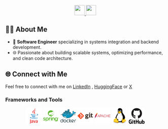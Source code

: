 <p align="center">
  <a href="http://www.instagram.com/igorrozalem" target="_blank" rel="noreferrer">
    <img src="https://raw.githubusercontent.com/danielcranney/readme-generator/main/public/icons/socials/instagram.svg" width="32" height="32" />
  </a>
  <a href="https://www.linkedin.com/in/igor-rozalem-a67560209/" target="_blank" rel="noreferrer">
    <img src="https://raw.githubusercontent.com/danielcranney/readme-generator/main/public/icons/socials/linkedin.svg" width="32" height="32" />
  </a>
</p>


## 👨‍💻 About Me

- 💼 **Software Engineer** specializing in systems integration and backend development.
- 🌐 Passionate about building scalable systems, optimizing performance, and clean code architecture.

## 🌐 Connect with Me

Feel free to connect with me on [LinkedIn](https://www.linkedin.com/in/igor-rozalem-a67560209/) , 
[HuggingFace](https://huggingface.co/igorhlr) or [X](https://x.com/igorrozalem)

### **Frameworks and Tools**

<div align="center">
  <img src="https://github.com/devicons/devicon/blob/master/icons/java/java-original-wordmark.svg" title="Java" alt="Java" width="50" height="50"/>
  <img src="https://github.com/devicons/devicon/blob/master/icons/spring/spring-original-wordmark.svg" title="Spring" alt="Spring" width="50" height="50"/>
  <img src="https://github.com/devicons/devicon/blob/master/icons/docker/docker-original-wordmark.svg" title="Docker" alt="Docker" width="50" height="50"/>
  <img src="https://github.com/devicons/devicon/blob/master/icons/git/git-original-wordmark.svg" title="Git" alt="Git" width="50" height="50"/>
  <img src="https://github.com/devicons/devicon/blob/master/icons/apache/apache-original-wordmark.svg" title="Apache" alt="Apache" width="50" height="50"/>
  <img src="https://github.com/devicons/devicon/blob/master/icons/linux/linux-original.svg" title="Linux" alt="Linux" width="50" height="50"/>
  <img src="https://github.com/devicons/devicon/blob/master/icons/github/github-original-wordmark.svg" title="GitHub Actions" alt="GitHub Actions" width="50" height="50"/>
</div>
